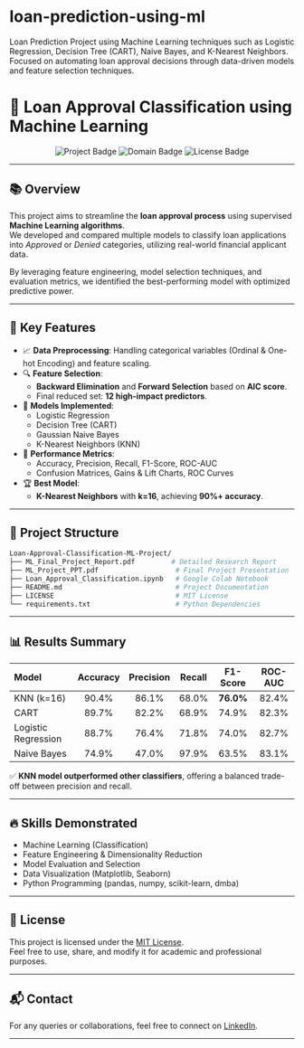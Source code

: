 # loan-prediction-using-ml
Loan Prediction Project using Machine Learning techniques such as Logistic Regression, Decision Tree (CART), Naive Bayes, and K-Nearest Neighbors. Focused on automating loan approval decisions through data-driven models and feature selection techniques.

# 🏦 Loan Approval Classification using Machine Learning

<p align="center">
  <img src="https://img.shields.io/badge/Project%20Type-Machine%20Learning-brightgreen" alt="Project Badge"/>
  <img src="https://img.shields.io/badge/Domain-Finance-blue" alt="Domain Badge"/>
  <img src="https://img.shields.io/badge/License-MIT-yellow" alt="License Badge"/>
</p>

---

## 📚 Overview

This project aims to streamline the **loan approval process** using supervised **Machine Learning algorithms**.  
We developed and compared multiple models to classify loan applications into *Approved* or *Denied* categories, utilizing real-world financial applicant data.

By leveraging feature engineering, model selection techniques, and evaluation metrics, we identified the best-performing model with optimized predictive power.

---

## 🚀 Key Features

- 📈 **Data Preprocessing**: Handling categorical variables (Ordinal & One-hot Encoding) and feature scaling.
- 🔍 **Feature Selection**: 
  - **Backward Elimination** and **Forward Selection** based on **AIC score**.
  - Final reduced set: **12 high-impact predictors**.
- 🤖 **Models Implemented**:
  - Logistic Regression
  - Decision Tree (CART)
  - Gaussian Naive Bayes
  - K-Nearest Neighbors (KNN)
- 🎯 **Performance Metrics**:
  - Accuracy, Precision, Recall, F1-Score, ROC-AUC
  - Confusion Matrices, Gains & Lift Charts, ROC Curves
- 🏆 **Best Model**: 
  - **K-Nearest Neighbors** with **k=16**, achieving **90%+ accuracy**.

---

## 📂 Project Structure

```bash
Loan-Approval-Classification-ML-Project/
├── ML_Final_Project_Report.pdf         # Detailed Research Report
├── ML_Project_PPT.pdf                   # Final Project Presentation
├── Loan_Approval_Classification.ipynb   # Google Colab Notebook
├── README.md                            # Project Documentation
├── LICENSE                              # MIT License
└── requirements.txt                     # Python Dependencies
```

---

## 📊 Results Summary

| Model | Accuracy | Precision | Recall | F1-Score | ROC-AUC |
|:-----|:--------:|:---------:|:------:|:--------:|:-------:|
| KNN (k=16) | 90.4% | 86.1% | 68.0% | **76.0%** | 82.4% |
| CART | 89.7% | 82.2% | 68.9% | 74.9% | 82.3% |
| Logistic Regression | 88.7% | 76.4% | 71.8% | 74.0% | 82.7% |
| Naive Bayes | 74.9% | 47.0% | 97.9% | 63.5% | 83.1% |

✅ **KNN model outperformed other classifiers**, offering a balanced trade-off between precision and recall.

---

## 🔥 Skills Demonstrated

- Machine Learning (Classification)
- Feature Engineering & Dimensionality Reduction
- Model Evaluation and Selection
- Data Visualization (Matplotlib, Seaborn)
- Python Programming (pandas, numpy, scikit-learn, dmba)
  
---

## 📜 License

This project is licensed under the [MIT License](LICENSE).  
Feel free to use, share, and modify it for academic and professional purposes.

---

## 📬 Contact

For any queries or collaborations, feel free to connect on [LinkedIn](#).

---
